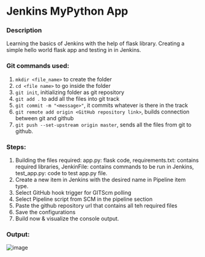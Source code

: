 # Jenkins MyPython App

### Description
Learning the basics of Jenkins with the help of flask library. Creating a simple hello world flask app and testing in in Jenkins.

### Git commands used:
1. `mkdir <file_name>` to create the folder
2. `cd <file name>` to go inside the folder
3. `git init`, initializing folder as git repository
5. `git add .` to add all the files into git track
6. `git commit -m "<message>"`, it commits whatever is there in the track
7. `git remote add origin <GitHub repository link>`, builds connection between git and github
8. `git push --set-upstream origin master`, sends all the files from git to github.

### Steps:
1. Building the files required:
app.py: flask code, 
requirements.txt: contains required libraries, 
JenkinFile: contains commands to be run in Jenkins, 
test_app.py: code to test app.py file.
2. Create a new item in Jenkins with the desired name in Pipeline item type.
3. Select GitHub hook trigger for GITScm polling
4. Select Pipeline script from SCM in the pipeline section
5. Paste the github repository url that contains all teh required files 
6. Save the configurations
7. Build now & visualize the console output.

### Output:
![image](https://github.com/user-attachments/assets/e1135b05-877c-413d-ab8b-43c024138436)


